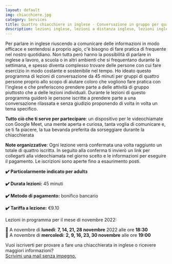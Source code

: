 ```yaml
---
layout: default
img: chiacchiere.jpg
category: Services
title: Quattro chiacchiere in inglese · Conversazione in gruppo per quattro partecipanti in videochiamata 
description: lezioni inglese, lezioni a distanza inglese, lezioni inglese treviso, inglese conversazione, lezioni inglese online
---
```

<p>
Per parlare in inglese riuscendo a comunicare delle informazioni in modo efficace e sentendosi a proprio agio, c'è bisogno di fare pratica di frequente nel nostro quotidiano. Non tuttɜ però hanno la possibilità di parlare in inglese a lavoro, a scuola o in altri ambienti che si frequentano durante la settimana, e spesso diventa complesso trovare delle persone con cui fare esercizio in modo costante e sostenibile nel tempo. Ho ideato questo programma di lezioni di conversazione da 45 minuti per gruppi di quattro persone proprio allo scopo di aiutare coloro che vogliono fare pratica con l'inglese e che preferiscono prendere parte a delle attività di gruppo piuttosto che a delle lezioni individuali. Durante le lezioni di questo programma guiderò le persone iscritte a prendere parte a una conversazione rilassata e senza giudizio proponendo di volta in volta un tema specifico.
</p>
<p>
<strong>Tutto ciò che ti serve per partecipare</strong>: un dispositivo per le videochiamate con Google Meet, una mente aperta e curiosa, tanta voglia di comunicare e, se ti fa piacere, la tua bevanda preferita da sorseggiare durante la chiacchierata
</p>
<p>
<strong>Note organizzative</strong>: Ogni lezione verrà confermata una volta raggiunto un totale di quattro iscrittɜ. In seguito alla conferma ti invierò un link per collegarti alla videochiamata nel giorno scelto e le informazioni per eseguire il pagamento. Le iscrizioni sono aperte fino a esaurimento posti.
</p>
<p>
<strong>✔️ Particolarmente indicato per adultɜ</strong>
</p>
<p>
<strong>✔️ Durata lezioni:</strong> 45 minuti
</p>
<p>
<strong>✔️ Metodo di pagamento:</strong> bonifico bancario
</p>
<p>
<strong>✔️ Tariffa a lezione:</strong> €9.10
</p>
<p>
Lezioni in programma per il mese di novembre 2022:
</p>
<p>
🍂 A novembre di <strong>lunedì</strong>: <strong>7, 14, 21, 28 novembre</strong> 2022 alle ore <strong>18:30</strong>
<br>
🍁 A novembre di <strong>mercoledì</strong>: <strong>2, 9, 16, 23, 30 novembre</strong> alle ore <strong>19:00</strong>
</p>
<p>
Vuoi iscriverti per provare a fare una chiacchierata in inglese o ricevere maggiori informazioni?  
<br>
<a href="#contact">Scrivimi una mail senza impegno.</a>
</p>
